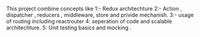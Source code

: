 This project combine concepts like
1:- Redux architechture
2:- Action , dispatcher , reducers , middleware, store and privide mechanish.
3:- usage of routing including reactrouter 
4: seperation of code and scalable architechture.
5: Unit testing basics and mocking .